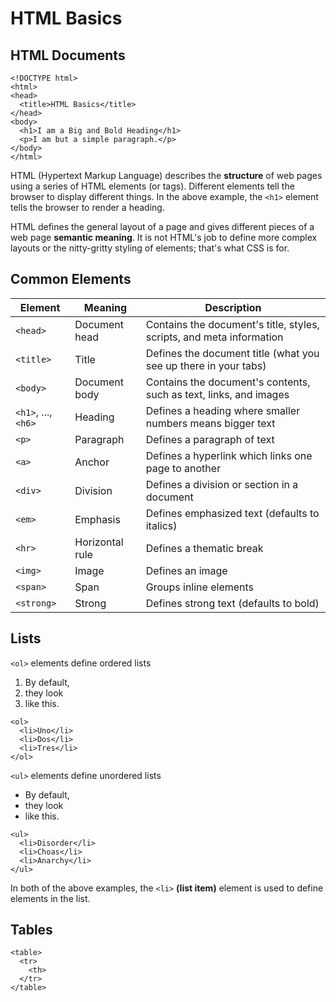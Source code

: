 # HTML Basics

## HTML Documents

```
<!DOCTYPE html>
<html>
<head>
  <title>HTML Basics</title>
</head>
<body>
  <h1>I am a Big and Bold Heading</h1>
  <p>I am but a simple paragraph.</p>
</body>
</html>
```

HTML (Hypertext Markup Language) describes the __structure__ of web pages using a series of HTML elements (or tags). Different elements tell the browser to display different things. In the above example, the `<h1>` element tells the browser to render a heading.

HTML defines the general layout of a page and gives different pieces of a web page __semantic meaning__. It is not HTML's job to define more complex layouts or the nitty-gritty styling of elements; that's what CSS is for.

## Common Elements

| Element             | Meaning         | Description                                                          |
| ------------------- | --------------- | -------------------------------------------------------------------- |
| `<head>`            | Document head   | Contains the document's title, styles, scripts, and meta information |
| `<title>`           | Title           | Defines the document title (what you see up there in your tabs)      |
| `<body>`            | Document body   | Contains the document's contents, such as text, links, and images    |
| `<h1>`, ..., `<h6>` | Heading         | Defines a heading where smaller numbers means bigger text            |
| `<p>`               | Paragraph       | Defines a paragraph of text                                          |
| `<a>`               | Anchor          | Defines a hyperlink which links one page to another                  |
| `<div>`             | Division        | Defines a division or section in a document                          |
| `<em>`              | Emphasis        | Defines emphasized text (defaults to italics)                        |
| `<hr>`              | Horizontal rule | Defines a thematic break                                             |
| `<img>`             | Image           | Defines an image                                                     |
| `<span>`            | Span            | Groups inline elements                                               |
| `<strong>`          | Strong          | Defines strong text (defaults to bold)                               |

## Lists

`<ol>` elements define ordered lists
  1. By default,
  2. they look
  3. like this.

```
<ol>
  <li>Uno</li>
  <li>Dos</li>
  <li>Tres</li>
</ol>
```

`<ul>` elements define unordered lists
  * By default,
  * they look
  * like this.

```
<ul>
  <li>Disorder</li>
  <li>Choas</li>
  <li>Anarchy</li>
</ul>
```

In both of the above examples, the `<li>` __(list item)__ element is used to define elements in the list.

## Tables

```
<table>
  <tr>
    <th>
  </tr>
</table>
```
